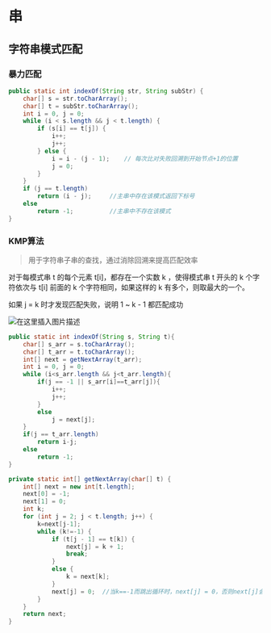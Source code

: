 # 串

## 字符串模式匹配

### 暴力匹配

```java
public static int indexOf(String str, String subStr) {
    char[] s = str.toCharArray();
    char[] t = subStr.toCharArray();
    int i = 0, j = 0;
    while (i < s.length && j < t.length) {
        if (s[i] == t[j]) {
            i++;
            j++;
        } else {
            i = i - (j - 1);	// 每次比对失败回溯到开始节点+1的位置
            j = 0;
        }
    }
    if (j == t.length)
        return (i - j);     //主串中存在该模式返回下标号
    else
        return -1;          //主串中不存在该模式
}
```

### KMP算法

> 用于字符串子串的查找，通过消除回溯来提高匹配效率

对于每模式串 t 的每个元素 t[i]，都存在一个实数 k ，使得模式串 t 开头的 k 个字符依次与 t[i] 前面的 k 个字符相同，如果这样的 k 有多个，则取最大的一个。

如果 j = k 时才发现匹配失败，说明 1 ~ k - 1 都匹配成功

![在这里插入图片描述](https://img-blog.csdnimg.cn/2021020420593768.png?x-oss-process=image/watermark,type_ZmFuZ3poZW5naGVpdGk,shadow_10,text_aHR0cHM6Ly9ibG9nLmNzZG4ubmV0L3dlaXhpbl80MjEwMzAyNg==,size_16,color_FFFFFF,t_70)

```java
public static int indexOf(String s, String t){
    char[] s_arr = s.toCharArray();
    char[] t_arr = t.toCharArray();
    int[] next = getNextArray(t_arr);
    int i = 0, j = 0;
    while (i<s_arr.length && j<t_arr.length){
        if(j == -1 || s_arr[i]==t_arr[j]){
            i++;
            j++;
        }
        else
            j = next[j];
    }
    if(j == t_arr.length)
        return i-j;
    else
        return -1;
}

private static int[] getNextArray(char[] t) {
    int[] next = new int[t.length];
    next[0] = -1;
    next[1] = 0;
    int k;
    for (int j = 2; j < t.length; j++) {
        k=next[j-1];
        while (k!=-1) {
            if (t[j - 1] == t[k]) {
                next[j] = k + 1;
                break;
            }
            else {
                k = next[k];
            }
            next[j] = 0;  //当k==-1而跳出循环时，next[j] = 0，否则next[j]会在break之前被赋值
        }
    }
    return next;
}
```

